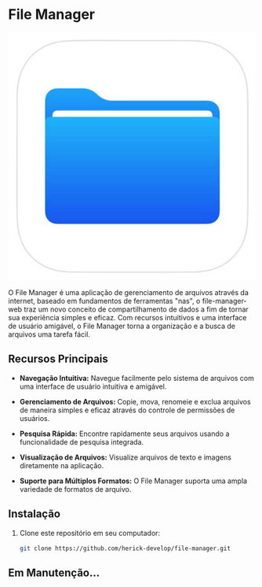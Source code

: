 # File Manager

![File Manager Logo](logo.png)

O File Manager é uma aplicação de gerenciamento de arquivos através da internet, baseado em fundamentos de ferramentas "nas", o file-manager-web traz um novo conceito de compartilhamento de dados a fim de tornar sua experiência simples e eficaz. Com recursos intuitivos e uma interface de usuário amigável, o File Manager torna a organização e a busca de arquivos uma tarefa fácil.

## Recursos Principais

- **Navegação Intuitiva:** Navegue facilmente pelo sistema de arquivos com uma interface de usuário intuitiva e amigável.

- **Gerenciamento de Arquivos:** Copie, mova, renomeie e exclua arquivos de maneira simples e eficaz através do controle de permissões de usuários.

- **Pesquisa Rápida:** Encontre rapidamente seus arquivos usando a funcionalidade de pesquisa integrada.

- **Visualização de Arquivos:** Visualize arquivos de texto e imagens diretamente na aplicação.

- **Suporte para Múltiplos Formatos:** O File Manager suporta uma ampla variedade de formatos de arquivo.

## Instalação

1. Clone este repositório em seu computador:
   ```sh
   git clone https://github.com/herick-develop/file-manager.git

## Em Manutenção...
